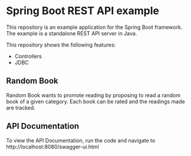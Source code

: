 Spring Boot REST API example
=====

This repository is an example application for the Spring Boot framework.
The example is a standalone REST API server in Java.

This repository shows the following features:
* Controllers
* JDBC


Random Book
----

Random Book wants to promote reading by proposing to read a random book of a given category. 
Each book can be rated and the readings made are tracked.


API Documentation
----

To view the API Documentation, run the code and navigate to http://localhost:8080/swagger-ui.html
